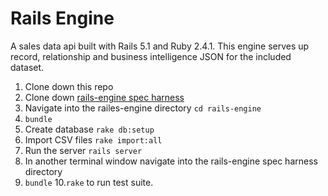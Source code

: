 # Rails Engine

A sales data api built with Rails 5.1 and Ruby 2.4.1. This engine serves up record, relationship and business intelligence JSON for the included dataset.

1. Clone down this repo
2. Clone down [rails-engine spec harness](https://github.com/turingschool/rales_engine_spec_harness)
3. Navigate into the railes-engine directory ```cd rails-engine```
4. ```bundle```
5. Create database ```rake db:setup```
6. Import CSV files ```rake import:all```
7. Run the server ```rails server```
8. In another terminal window navigate into the rails-engine spec harness directory
9. ```bundle```
10.```rake``` to run test suite.
